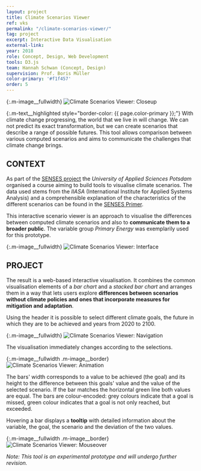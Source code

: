 ```yaml
---
layout: project
title: Climate Scenarios Viewer
ref: vks
permalink: "/climate-scenarios-viewer/"
tag: project
excerpt: Interactive Data Visualisation
external-link:
year: 2018
role: Concept, Design, Web Development
tools: D3.js
team: Hannah Schwan (Concept, Design)
supervision: Prof. Boris Müller
color-primary: '#f1f457'
order: 5
---
```


{:.m-image__fullwidth}
![Climate Scenarios Viewer: Closeup]({{site.baseurl}}/img/vks_intro.png)

{:.m-text__highlighted style="border-color: {{ page.color-primary }};"}
With climate change progressing, the world that we live in will change. We can not predict its exact transformation, but we can create scenarios that describe a range of possible futures. This tool allows comparison between various computed scenarios and aims to communicate the challenges that climate change brings.

## CONTEXT
As part of the [SENSES project](http://senses-project.org/) the _University of Applied Sciences Potsdam_ organised a course aiming to build tools to visualise climate scenarios. The data used stems from the _IIASA_ (International Institute for Applied Systems Analysis) and a comprehensible explanation of the characteristics of the different scenarios can be found in the [SENSES Primer](https://climatescenario.org/primer/).

This interactive scenario viewer is an approach to visualise the differences between computed climate scenarios and also to __communicate them to a broader public__. The variable group _Primary Energy_ was exemplarily used for this prototype.

{:.m-image__fullwidth}
![Climate Scenarios Viewer: Interface]({{site.baseurl}}/img/vks_general-interface.jpg)

## PROJECT
The result is a web-based interactive visualisation. It combines the common visualisation elements of a _bar chart_ and a _stacked bar chart_ and arranges them in a way that lets users explore __differences between scenarios without climate policies and ones that incorporate measures for mitigation and adaptation__.

Using the header it is possible to select different climate goals, the future in which they are to be achieved and years from 2020 to 2100.

{:.m-image__fullwidth}
![Climate Scenarios Viewer: Navigation]({{site.baseurl}}/img/vks_general-nav.png)

The visualisation immediately changes according to the selections.

{:.m-image__fullwidth .m-image__border}
![Climate Scenarios Viewer: Animation]({{site.baseurl}}/img/vks_general-animation.gif)

The bars' width corresponds to a value to be achieved (the goal) and its height to the difference between this goals' value and the value of the selected scenario. If the bar matches the horizontal green line both values are equal. The bars are colour-encoded: grey colours indicate that a goal is missed, green colour indicates that a goal is not only reached, but exceeded.

Hovering a bar displays a __tooltip__ with detailed information about the variable, the goal, the scenario and the deviation of the two values.

{:.m-image__fullwidth .m-image__border}
![Climate Scenarios Viewer: Mouseover]({{site.baseurl}}/img/vks_general-mouseover.png)

_Note: This tool is an experimental prototype and will undergo further revision._
